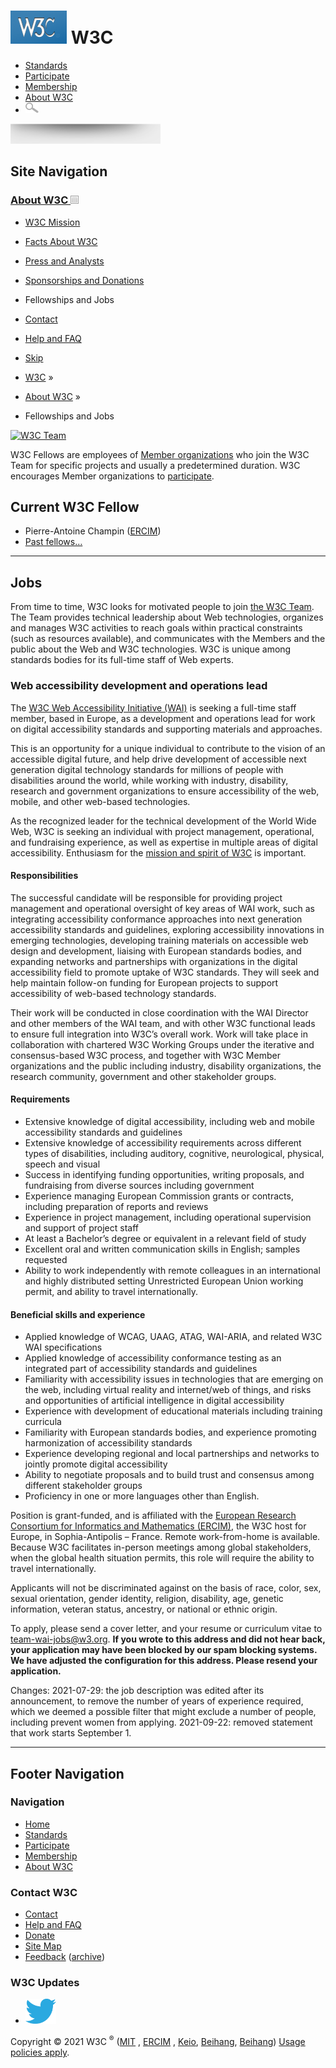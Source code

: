 [<img src="/2008/site/images/logo-w3c-mobile-lg" alt="W3C" width="90" height="53" />](/) <span class="alt-logo">W3C</span>
==========================================================================================================================

-   [Standards](/standards/)
-   [Participate](/participate/)
-   [Membership](/Consortium/membership)
-   [About W3C](/Consortium/)
-   <img src="/2008/site/images/search-button" alt="Search" class="submit" width="21" height="17" />

<img src="/2008/site/images/logo-shadow" height="32" />

Site Navigation
---------------

### <span class="ribbon">[About W3C <img src="/2008/site/images/header-link" alt="Header link" class="header-link" width="13" height="13" />](/Consortium/ "Up to About W3C")</span>

-   [W3C Mission](/Consortium/mission.html)
-   [Facts About W3C](/Consortium/facts.html)
-   [Press and Analysts](/Consortium/presskit.html)
-   [Sponsorships and Donations](/Consortium/sponsor/)
-   <span class="current">Fellowships and Jobs</span>
-   [Contact](/Consortium/contact.html)
-   [Help and FAQ](/Help/)

  

-   [Skip](#w3c_content_body "Skip to content (e.g., when browsing via audio)")
-   [W3C](/) <span class="cr">»</span> 
-   [About W3C](/Consortium/) <span class="cr">»</span> 
-   Fellowships and Jobs

<a href="/People/" class="imageLink"><img src="/2013/11/team-photo-small" alt="W3C Team" width="300" height="200" /></a>

W3C Fellows are employees of [Member organizations](/Consortium/Member/List) who join the W3C Team for specific projects and usually a predetermined duration. W3C encourages Member organizations to [participate](https://www.w3.org/Consortium/Recruitment/Fellows).

Current W3C Fellow
------------------

-   Pierre-Antoine Champin ([ERCIM](https://www.ercim.eu/))
-   [Past fellows…](Fellows#past)

------------------------------------------------------------------------

Jobs
----

From time to time, W3C looks for motivated people to join [the W3C Team](../../People/). The Team provides technical leadership about Web technologies, organizes and manages W3C activities to reach goals within practical constraints (such as resources available), and communicates with the Members and the public about the Web and W3C technologies. W3C is unique among standards bodies for its full-time staff of Web experts.

### Web accessibility development and operations lead

The [W3C Web Accessibility Initiative (WAI)](http://www.w3.org/WAI/) is seeking a full-time staff member, based in Europe, as a development and operations lead for work on digital accessibility standards and supporting materials and approaches.

This is an opportunity for a unique individual to contribute to the vision of an accessible digital future, and help drive development of accessible next generation digital technology standards for millions of people with disabilities around the world, while working with industry, disability, research and government organizations to ensure accessibility of the web, mobile, and other web-based technologies.

As the recognized leader for the technical development of the World Wide Web, W3C is seeking an individual with project management, operational, and fundraising experience, as well as expertise in multiple areas of digital accessibility. Enthusiasm for the [mission and spirit of W3C](https://www.w3.org/Consortium/mission) is important.

#### Responsibilities

The successful candidate will be responsible for providing project management and operational oversight of key areas of WAI work, such as integrating accessibility conformance approaches into next generation accessibility standards and guidelines, exploring accessibility innovations in emerging technologies, developing training materials on accessible web design and development, liaising with European standards bodies, and expanding networks and partnerships with organizations in the digital accessibility field to promote uptake of W3C standards. They will seek and help maintain follow-on funding for European projects to support accessibility of web-based technology standards.

Their work will be conducted in close coordination with the WAI Director and other members of the WAI team, and with other W3C functional leads to ensure full integration into W3C’s overall work. Work will take place in collaboration with chartered W3C Working Groups under the iterative and consensus-based W3C process, and together with W3C Member organizations and the public including industry, disability organizations, the research community, government and other stakeholder groups.

#### Requirements

-   Extensive knowledge of digital accessibility, including web and mobile accessibility standards and guidelines
-   Extensive knowledge of accessibility requirements across different types of disabilities, including auditory, cognitive, neurological, physical, speech and visual
-   Success in identifying funding opportunities, writing proposals, and fundraising from diverse sources including government
-   Experience managing European Commission grants or contracts, including preparation of reports and reviews
-   Experience in project management, including operational supervision and support of project staff
-   At least a Bachelor’s degree or equivalent in a relevant field of study
-   Excellent oral and written communication skills in English; samples requested
-   Ability to work independently with remote colleagues in an international and highly distributed setting Unrestricted European Union working permit, and ability to travel internationally.

#### Beneficial skills and experience

-   Applied knowledge of WCAG, UAAG, ATAG, WAI-ARIA, and related W3C WAI specifications
-   Applied knowledge of accessibility conformance testing as an integrated part of accessibility standards and guidelines
-   Familiarity with accessibility issues in technologies that are emerging on the web, including virtual reality and internet/web of things, and risks and opportunities of artificial intelligence in digital accessibility
-   Experience with development of educational materials including training curricula
-   Familiarity with European standards bodies, and experience promoting harmonization of accessibility standards
-   Experience developing regional and local partnerships and networks to jointly promote digital accessibility
-   Ability to negotiate proposals and to build trust and consensus among different stakeholder groups
-   Proficiency in one or more languages other than English.

Position is grant-funded, and is affiliated with the [European Research Consortium for Informatics and Mathematics (ERCIM)](http://www.ercim.eu/), the W3C host for Europe, in Sophia-Antipolis – France. Remote work-from-home is available. Because W3C facilitates in-person meetings among global stakeholders, when the global health situation permits, this role will require the ability to travel internationally.

Applicants will not be discriminated against on the basis of race, color, sex, sexual orientation, gender identity, religion, disability, age, genetic information, veteran status, ancestry, or national or ethnic origin.

To apply, please send a cover letter, and your resume or curriculum vitae to <team-wai-jobs@w3.org>. **If you wrote to this address and did not hear back, your application may have been blocked by our spam blocking systems. We have adjusted the configuration for this address. Please resend your application.**

Changes: 2021-07-29: the job description was edited after its announcement, to remove the number of years of experience required, which we deemed a possible filter that might exclude a number of people, including prevent women from applying. 2021-09-22: removed statement that work starts September 1.

------------------------------------------------------------------------

Footer Navigation
-----------------

### Navigation

-   [Home](/)
-   [Standards](/standards/)
-   [Participate](/participate/)
-   [Membership](/Consortium/membership)
-   [About W3C](/Consortium/)

### Contact W3C

-   [Contact](/Consortium/contact)
-   [Help and FAQ](/Help/)
-   [Donate](/Consortium/sup)
-   [Site Map](/Consortium/siteindex)
-   [Feedback](mailto:site-comments@w3.org) ([archive](https://lists.w3.org/Archives/Public/site-comments/))

### W3C Updates

-   [<img src="/2008/site/images/Twitter_bird_logo_2012.svg" alt="Twitter" class="social-icon" height="40" />](https://twitter.com/W3C "Follow W3C on Twitter")

Copyright © 2021 W3C <sup>®</sup> ([MIT](https://www.csail.mit.edu/) , [ERCIM](https://www.ercim.eu/) , [Keio](https://www.keio.ac.jp/), [Beihang](http://ev.buaa.edu.cn/), [Beihang](http://ev.buaa.edu.cn/)) [Usage policies apply](/Consortium/Legal/ipr-notice).
